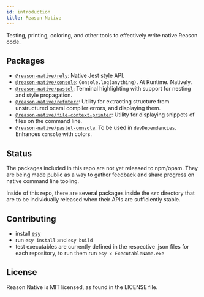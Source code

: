 ```yaml
---
id: introduction
title: Reason Native
---
```


Testing, printing, coloring, and other tools to effectively write native Reason code.

## Packages

- [`@reason-native/rely`](./rely/index.md): Native Jest style API.
- [`@reason-native/console`](./console/index.md): `Console.log(anything)`. At Runtime. Natively.
- [`@reason-native/pastel`](./pastel/index.md): Terminal highlighting with support for nesting and style propagation.
- [`@reason-native/refmterr`](./refmterr/index.md): Utility for extracting structure from unstructured ocaml compiler errors, and displaying them.
- [`@reason-native/file-context-printer`](./file-context-printer/index.md): Utility for displaying snippets of files on the command line.
- [`@reason-native/pastel-console`](./pastel/console.md): To be used in `devDependencies`. Enhances `console` with colors.

## Status

The packages included in this repo are not yet released to npm/opam. They are being made public
as a way to gather feedback and share progress on native command line tooling.

Inside of this repo, there are several packages inside the `src` directory that are to be individually
released when their APIs are sufficiently stable.

## Contributing

- install [esy](https://esy.sh/)
- run `esy install` and `esy build`
- test executables are currently defined in the respective .json files for each repository, to run them run `esy x ExecutableName.exe`

## License

Reason Native is MIT licensed, as found in the LICENSE file.
